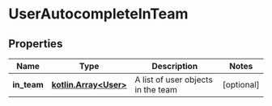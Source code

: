 
# UserAutocompleteInTeam

## Properties
Name | Type | Description | Notes
------------ | ------------- | ------------- | -------------
**in_team** | [**kotlin.Array&lt;User&gt;**](User.md) | A list of user objects in the team |  [optional]



